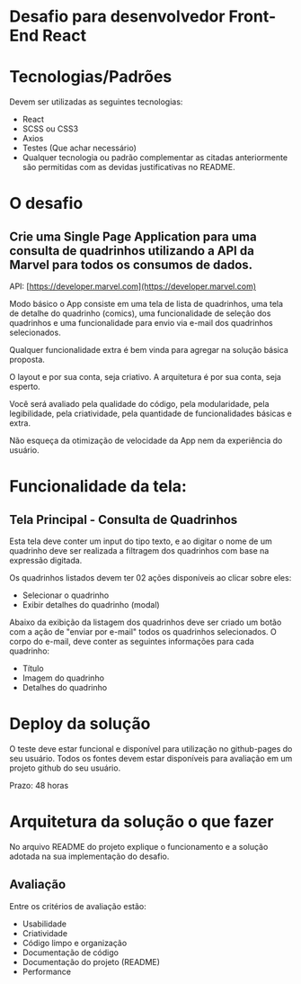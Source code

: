 # Desafio para desenvolvedor Front-End React

# Tecnologias/Padrões

Devem ser utilizadas as seguintes tecnologias:

* React
* SCSS ou CSS3
* Axios
* Testes (Que achar necessário) 
* Qualquer tecnologia ou padrão complementar as citadas anteriormente são permitidas com as devidas justificativas no README.

# O desafio
## Crie uma Single Page Application para uma consulta de quadrinhos utilizando a API da Marvel para todos os consumos de dados.

API: [https://developer.marvel.com](https://developer.marvel.com)

Modo básico o App consiste em uma tela de lista de quadrinhos, uma tela de detalhe do quadrinho (comics), uma funcionalidade de seleção dos quadrinhos e uma funcionalidade para envio via e-mail dos quadrinhos selecionados.

Qualquer funcionalidade extra é bem vinda para agregar na solução básica proposta.

O layout e por sua conta, seja criativo.
A arquitetura é por sua conta, seja esperto. 

Você será avaliado pela qualidade do código, pela modularidade, pela legibilidade, pela criatividade, pela quantidade de funcionalidades básicas e extra.

Não esqueça da otimização de velocidade da App nem da experiência do usuário.

# Funcionalidade da tela:

## Tela Principal - Consulta de Quadrinhos

Esta tela deve conter um input do tipo texto, e ao digitar o nome de um quadrinho deve ser realizada a filtragem dos quadrinhos com base na expressão digitada.

Os quadrinhos listados devem ter 02 ações disponíveis ao clicar sobre eles:

* Selecionar o quadrinho
* Exibir detalhes do quadrinho (modal)

Abaixo da exibição da listagem dos quadrinhos deve ser criado um botão com a ação de "enviar por e-mail" todos os quadrinhos selecionados.
O corpo do e-mail, deve conter as seguintes informações para cada quadrinho:

* Título
* Imagem do quadrinho
* Detalhes do quadrinho

# Deploy da solução

O teste deve estar funcional e disponível para utilização no github-pages do seu usuário.
Todos os fontes devem estar disponíveis para avaliação em um projeto github do seu usuário.

Prazo: 48 horas

# Arquitetura da solução o que fazer

No arquivo README do projeto explique o funcionamento e a solução adotada na sua implementação do desafio.

## Avaliação

Entre os critérios de avaliação estão:

* Usabilidade
* Criatividade
* Código limpo e organização
* Documentação de código
* Documentação do projeto (README)
* Performance

